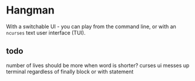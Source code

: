
# Hangman

With a switchable UI - you can play from the command line, or with an `ncurses` text user interface (TUI).

## todo

number of lives should be more when word is shorter?
curses ui messes up terminal regardless of finally block or with statement
